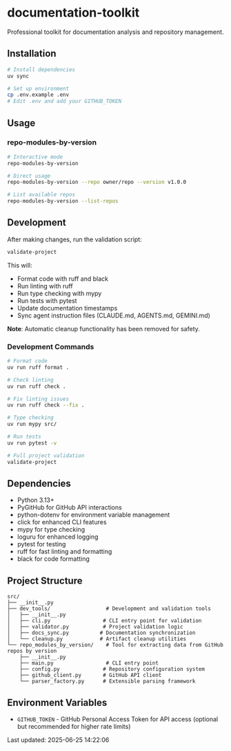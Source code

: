 # documentation-toolkit

Professional toolkit for documentation analysis and repository management.

## Installation

```bash
# Install dependencies
uv sync

# Set up environment
cp .env.example .env
# Edit .env and add your GITHUB_TOKEN
```

## Usage

### repo-modules-by-version

```bash
# Interactive mode
repo-modules-by-version

# Direct usage
repo-modules-by-version --repo owner/repo --version v1.0.0

# List available repos
repo-modules-by-version --list-repos
```

## Development

After making changes, run the validation script:

```bash
validate-project
```

This will:
- Format code with ruff and black
- Run linting with ruff
- Run type checking with mypy
- Run tests with pytest
- Update documentation timestamps
- Sync agent instruction files (CLAUDE.md, AGENTS.md, GEMINI.md)

**Note**: Automatic cleanup functionality has been removed for safety.

### Development Commands

```bash
# Format code
uv run ruff format .

# Check linting
uv run ruff check .

# Fix linting issues
uv run ruff check --fix .

# Type checking
uv run mypy src/

# Run tests
uv run pytest -v

# Full project validation
validate-project
```

## Dependencies

- Python 3.13+
- PyGitHub for GitHub API interactions
- python-dotenv for environment variable management
- click for enhanced CLI features
- mypy for type checking
- loguru for enhanced logging
- pytest for testing
- ruff for fast linting and formatting
- black for code formatting

## Project Structure

```
src/
├── __init__.py
├── dev_tools/                  # Development and validation tools
│   ├── __init__.py
│   ├── cli.py                 # CLI entry point for validation
│   ├── validator.py           # Project validation logic
│   ├── docs_sync.py          # Documentation synchronization
│   └── cleanup.py            # Artifact cleanup utilities
└── repo_modules_by_version/    # Tool for extracting data from GitHub repos by version
    ├── __init__.py
    ├── main.py                 # CLI entry point
    ├── config.py              # Repository configuration system
    ├── github_client.py       # GitHub API client
    └── parser_factory.py      # Extensible parsing framework
```

## Environment Variables

- `GITHUB_TOKEN` - GitHub Personal Access Token for API access (optional but recommended for higher rate limits)

Last updated: 2025-06-25 14:22:06